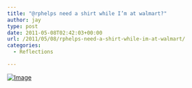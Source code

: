 ```yaml
---
title: "@rphelps need a shirt while I’m at walmart?"
author: jay
type: post
date: 2011-05-08T02:42:03+00:00
url: /2011/05/08/rphelps-need-a-shirt-while-im-at-walmart/
categories:
  - Reflections

---
```

[![Image][1]][2]

 [1]: http://sysadminrambles.files.wordpress.com/2011/05/image-scaled10001.jpg?w=224
 [2]: http://sysadminrambles.files.wordpress.com/2011/05/image-scaled10001.jpg